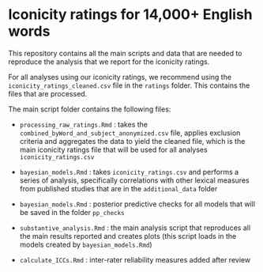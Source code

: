 # Iconicity ratings for 14,000+ English words

This repository contains all the main scripts and data that are needed to reproduce the analysis that we report for the iconicity ratings.

For all analyses using our iconicity ratings, we recommend using the `iconicity_ratings_cleaned.csv` file in the `ratings` folder. This contains the files that are processed.

The main script folder contains the following files:

- `processing_raw_ratings.Rmd` : takes the `combined_byWord_and_subject_anonymized.csv` file, applies exclusion criteria and aggregates the data to yield the cleaned file, which is the main iconicity ratings file that will be used for all analyses `iconicity_ratings.csv`

- `bayesian_models.Rmd` : takes `iconicity_ratings.csv` and performs a series of analysis, specifically correlations with other lexical measures from published studies that are in the `additional_data` folder

- `bayesian_models.Rmd` : posterior predictive checks for all models that will be saved in the folder `pp_checks`

- `substantive_analysis.Rmd` : the main analysis script that reproduces all the main results reported and creates plots (this script loads in the models created by `bayesian_models.Rmd`)

- `calculate_ICCs.Rmd` : inter-rater reliability measures added after review


